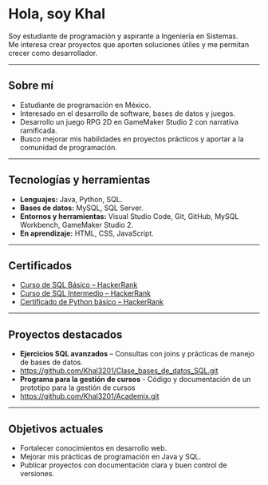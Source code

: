 # Hola, soy Khal

Soy estudiante de programación y aspirante a Ingeniería en Sistemas.  
Me interesa crear proyectos que aporten soluciones útiles y me permitan crecer como desarrollador.

---

## Sobre mí
- Estudiante de programación en México.
- Interesado en el desarrollo de software, bases de datos y juegos.
- Desarrollo un juego RPG 2D en GameMaker Studio 2 con narrativa ramificada.
- Busco mejorar mis habilidades en proyectos prácticos y aportar a la comunidad de programación.

---

## Tecnologías y herramientas
- **Lenguajes:** Java, Python, SQL.  
- **Bases de datos:** MySQL, SQL Server.  
- **Entornos y herramientas:** Visual Studio Code, Git, GitHub, MySQL Workbench, GameMaker Studio 2.  
- **En aprendizaje:** HTML, CSS, JavaScript.  
---
## Certificados
- [Curso de SQL Básico – HackerRank](https://www.hackerrank.com/certificates/5cb4ace3a386) 
- [Curso de SQL Intermedio – HackerRank](https://www.hackerrank.com/certificates/58d3e6c9c2a0)    
- [Certificado de Python básico – HackerRank](https://www.hackerrank.com/certificates/abdcc82ecd9f)  
---

## Proyectos destacados
- **Ejercicios SQL avanzados** – Consultas con joins y prácticas de manejo de bases de datos.
- https://github.com/Khal3201/Clase_bases_de_datos_SQL.git
- **Programa para la gestión de cursos** - Código y documentación de un prototipo para la gestión de cursos
- https://github.com/Khal3201/Academix.git

---

## Objetivos actuales
- Fortalecer conocimientos en desarrollo web.  
- Mejorar mis prácticas de programación en Java y SQL.  
- Publicar proyectos con documentación clara y buen control de versiones.  
